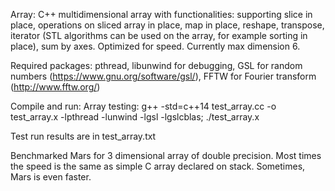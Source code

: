 Array: C++ multidimensional array with functionalities: supporting slice in place, operations on sliced array in place, map in place, reshape, transpose, iterator (STL algorithms can be used on the array, for example sorting in place), sum by axes. Optimized for speed. Currently max dimension 6.

Required packages: pthread, libunwind for debugging, GSL for random numbers (https://www.gnu.org/software/gsl/), FFTW for Fourier transform (http://www.fftw.org/)

Compile and run:
Array testing: g++ -std=c++14 test_array.cc -o test_array.x -lpthread -lunwind -lgsl -lgslcblas; ./test_array.x

Test run results are in test_array.txt

Benchmarked Mars for 3 dimensional array of double precision. Most times the speed is the same as simple C array declared on stack. Sometimes, Mars is even faster.
